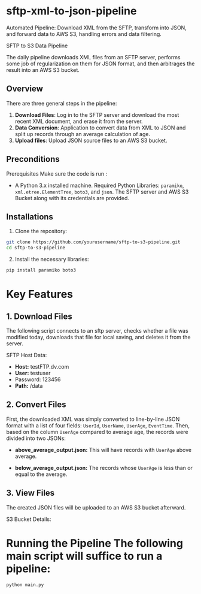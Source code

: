 # sftp-xml-to-json-pipeline
Automated Pipeline: Download XML from the SFTP, transform into JSON, and forward data to AWS S3, handling errors and data filtering.


SFTP to S3 Data Pipeline

The daily pipeline downloads XML files from an SFTP server, performs some job of regularization on them for JSON format, and then arbitrages the result into an AWS S3 bucket.

## Overview

There are three general steps in the pipeline:
1. **Download Files**: Log in to the SFTP server and download the most recent XML document, and erase it from the server.
2. **Data Conversion**: Application to convert data from XML to JSON and split up records through an average calculation of age.
3. **Upload files**: Upload JSON source files to an AWS S3 bucket.

## Preconditions

Prerequisites Make sure the code is run :
- A Python 3.x installed machine.
Required Python Libraries: `paramiko`, `xml.etree.ElementTree`, `boto3`, and `json`.
The SFTP server and AWS S3 Bucket along with its credentials are provided.

## Installations

1. Clone the repository:

```bash
git clone https://github.com/yourusername/sftp-to-s3-pipeline.git
cd sftp-to-s3-pipeline
```

2. Install the necessary libraries:
```bash
pip install paramiko boto3
```

# Key Features

## 1. Download Files
The following script connects to an sftp server, checks whether a file was modified today, downloads that file for local saving, and deletes it from the server.

SFTP Host Data:
- **Host:** testFTP.dv.com
- **User:** testuser
- Password: 123456
- **Path:** /data

## 2. Convert Files
First, the downloaded XML was simply converted to line-by-line JSON format with a list of four fields: `UserId`, `UserName`, `UserAge`, `EventTime`. Then, based on the column `UserAge` compared to average age, the records were divided into two JSONs:

- **above_average_output.json:** This will have records with `UserAge` above average.

- **below_average_output.json:** The records whose `UserAge` is less than or equal to the average.

## 3. View Files

The created JSON files will be uploaded to an AWS S3 bucket afterward.

S3 Bucket Details:

 # Running the Pipeline The following main script will suffice to run a pipeline: 
```bash
python main.py
```